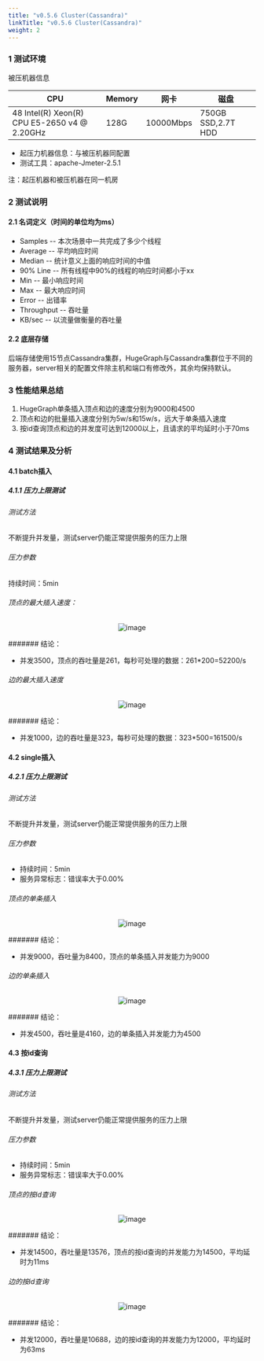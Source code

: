 ```yaml
---
title: "v0.5.6 Cluster(Cassandra)"
linkTitle: "v0.5.6 Cluster(Cassandra)"
weight: 2
---
```


### 1 测试环境

被压机器信息

CPU                                          | Memory | 网卡      | 磁盘
-------------------------------------------- | ------ | --------- | ------------------
48 Intel(R) Xeon(R) CPU E5-2650 v4 @ 2.20GHz | 128G   | 10000Mbps | 750GB SSD,2.7T HDD

- 起压力机器信息：与被压机器同配置
- 测试工具：apache-Jmeter-2.5.1

注：起压机器和被压机器在同一机房

### 2 测试说明

#### 2.1 名词定义（时间的单位均为ms）

- Samples -- 本次场景中一共完成了多少个线程
- Average -- 平均响应时间
- Median -- 统计意义上面的响应时间的中值
- 90% Line -- 所有线程中90%的线程的响应时间都小于xx
- Min -- 最小响应时间
- Max -- 最大响应时间
- Error -- 出错率
- Throughput -- 吞吐量
- KB/sec -- 以流量做衡量的吞吐量

#### 2.2 底层存储

后端存储使用15节点Cassandra集群，HugeGraph与Cassandra集群位于不同的服务器，server相关的配置文件除主机和端口有修改外，其余均保持默认。

### 3 性能结果总结

1. HugeGraph单条插入顶点和边的速度分别为9000和4500
2. 顶点和边的批量插入速度分别为5w/s和15w/s，远大于单条插入速度
3. 按id查询顶点和边的并发度可达到12000以上，且请求的平均延时小于70ms

### 4 测试结果及分析

#### 4.1 batch插入

##### 4.1.1 压力上限测试

###### 测试方法

不断提升并发量，测试server仍能正常提供服务的压力上限

###### 压力参数

持续时间：5min

###### 顶点的最大插入速度：

<center>
  <img src="/docs/images/API-perf/v0.5.6/cassandra/vertex_batch.png" alt="image">
</center>


####### 结论：

- 并发3500，顶点的吞吐量是261，每秒可处理的数据：261*200=52200/s

###### 边的最大插入速度

<center>
  <img src="/docs/images/API-perf/v0.5.6/cassandra/edge_batch.png" alt="image">
</center>


####### 结论：

- 并发1000，边的吞吐量是323，每秒可处理的数据：323*500=161500/s

#### 4.2 single插入

##### 4.2.1 压力上限测试

###### 测试方法

不断提升并发量，测试server仍能正常提供服务的压力上限

###### 压力参数

- 持续时间：5min
- 服务异常标志：错误率大于0.00%

###### 顶点的单条插入

<center>
  <img src="/docs/images/API-perf/v0.5.6/cassandra/vertex_single.png" alt="image">
</center>


####### 结论：

- 并发9000，吞吐量为8400，顶点的单条插入并发能力为9000

###### 边的单条插入

<center>
  <img src="/docs/images/API-perf/v0.5.6/cassandra/edge_single.png" alt="image">
</center>


####### 结论：

- 并发4500，吞吐量是4160，边的单条插入并发能力为4500

#### 4.3 按id查询

##### 4.3.1 压力上限测试

###### 测试方法

不断提升并发量，测试server仍能正常提供服务的压力上限

###### 压力参数

- 持续时间：5min
- 服务异常标志：错误率大于0.00%

###### 顶点的按id查询

<center>
  <img src="/docs/images/API-perf/v0.5.6/cassandra/vertex_id_query.png" alt="image">
</center>


####### 结论：

- 并发14500，吞吐量是13576，顶点的按id查询的并发能力为14500，平均延时为11ms

###### 边的按id查询

<center>
  <img src="/docs/images/API-perf/v0.5.6/cassandra/edge_id_query.png" alt="image">
</center>

####### 结论：

- 并发12000，吞吐量是10688，边的按id查询的并发能力为12000，平均延时为63ms
